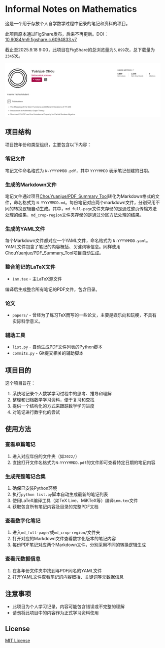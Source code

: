 # Informal Notes on Mathematics

这是一个用于存放个人自学数学过程中记录的笔记和资料的项目。

此项目原本通过FigShare发布，后来不再更新。DOI：[10.6084/m9.figshare.c.6094833.v7](https://doi.org/10.6084/m9.figshare.c.6094833.v7)

截止至2025.9.18 9:00，此项目在FigShare的总浏览量为`5,899`次，总下载量为`2345`次。

![FigShare首页截图](figshare.png)

## 项目结构

项目按年份和类型组织，主要包含以下内容：

### 笔记文件

  笔记文件命名格式为 `N-YYYYMMDD.pdf`，其中 `YYYYMMDD` 表示笔记创建的日期。

### 生成的Markdown文件

  笔记文件通过项目[ChouYuanjue/PDF_Summary_Tool](https://github.com/ChouYuanjue/PDF_Summary_Tool)转化为Markdown格式的文件，命名格式为 `N-YYYYMMDD.md`。每份笔记对应两个markdown文件，分别采用不同的转换逻辑自动生成。其中，`md_full-page`文件夹存储的是通过整页传输方法处理的结果，`md_crop-region`文件夹存储的是通过分区方法处理的结果。

### 生成的YAML文件

  每个Markdown文件都对应一个YAML文件，命名格式为 `N-YYYYMMDD.yaml`。YAML文件包含了笔记的内容概括、关键词等信息。同样使用[ChouYuanjue/PDF_Summary_Tool](https://github.com/ChouYuanjue/PDF_Summary_Tool)项目自动生成。

### 整合笔记的LaTeX文件
 - `inm.tex` - 主LaTeX源文件

  编译后生成整合所有笔记的PDF文件，包含目录。

### 论文
- `papers/` - 曾经为了练习TeX而写的一些论文，主要是娱乐向和玩梗，不具有实际科学意义。

### 辅助工具
- `list.py` - 自动生成PDF文件列表的Python脚本
- `commits.py` - Git提交相关的辅助脚本

## 项目目的

这个项目旨在：
1. 系统地记录个人数学学习过程中的思考、推导和理解
2. 整理和归档数学学习资料，便于复习和查找
3. 提供一个结构化的方式来跟踪数学学习进度
4. 对笔记进行数字化的尝试

## 使用方法

### 查看单篇笔记
1. 进入对应年份的文件夹（如`2022/`）
2. 直接打开文件名格式为`N-YYYYMMDD.pdf`的文件即可查看特定日期的笔记内容

### 生成完整笔记合集
1. 确保已安装Python环境
2. 执行`python list.py`脚本自动生成最新的笔记列表
3. 使用LaTeX编译工具（如TeX Live、MiKTeX等）编译`inm.tex`文件
4. 获取包含所有笔记内容及目录的完整PDF文档

### 查看数字化笔记
1. 进入`md_full-page/`或`md_crop-region/`文件夹
2. 打开对应的Markdown文件查看数字化版本的笔记内容
3. 每份PDF笔记对应两个Markdown文件，分别采用不同的转换逻辑生成

### 查看元数据信息
1. 在各年份文件夹中找到与PDF同名的YAML文件
2. 打开YAML文件查看笔记的内容概括、关键词等元数据信息

## 注意事项
- 此项目为个人学习记录，内容可能包含错误或不完整的理解
- 请勿将此项目中的内容作为正式学习资料使用

## License
[MIT License](LICENSE)
